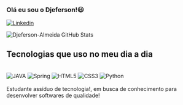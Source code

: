 ### Olá eu sou o Djeferson!😃
[![Linkedin](https://img.shields.io/badge/LinkedIn-0077B5?style=for-the-badge&logo=linkedin&logoColor=white)](https://www.linkedin.com/in/djeferson-almeida-b37932217/)

![Djeferson-Almeida GitHub Stats](https://github-readme-stats.vercel.app/api?username=Djeferson-Almeida&show_icons=true&theme=radical)

## Tecnologias que uso no meu dia a dia

<div style= "display: inline_block"><br/> 
<img align="center" alt= "JAVA" src ="https://img.shields.io/badge/Java-ED8B00?style=for-the-badge&logo=openjdk&logoColor=white">
<img align="center" alt= "Spring" src ="https://img.shields.io/badge/Spring-6DB33F?style=for-the-badge&logo=spring&logoColor=white">

<img align="center" alt= "HTML5" src ="https://img.shields.io/badge/HTML5-E34F26?style=for-the-badge&logo=html5&logoColor=white">
<img align="center" alt= "CSS3" src ="https://img.shields.io/badge/CSS3-1572B6?style=for-the-badge&logo=css3&logoColor=white">
<img align="center" alt= "Python" src="https://img.shields.io/badge/python-blue?style=for-the-badge&logo=python&logoColor=white">
</div>
<br/>
Estudante assíduo de tecnologia!, em busca de conhecimento para desenvolver softwares de qualidade!


